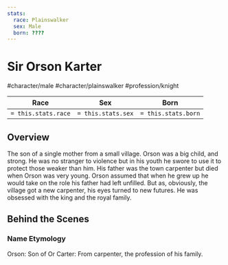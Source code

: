 ```yaml
---
stats:
  race: Plainswalker
  sex: Male
  born: ????
---
```


# Sir Orson Karter
#character/male #character/plainswalker #profession/knight

Race | Sex | Born
-----|-----|-----
`= this.stats.race` | `= this.stats.sex` | `= this.stats.born` | `= this.stats.died`

## Overview
The son of a single mother from a small village. Orson was a big child, and strong. He was no stranger to violence but in his youth he swore to use it to protect those weaker than him. His father was the town carpenter but died when Orson was very young. Orson assumed that when he grew up he would take on the role his father had left unfilled. But as, obviously, the village got a new carpenter, his eyes turned to new futures. He was obsessed with the king and the royal family.

## Behind the Scenes
### Name Etymology
Orson: Son of Or
Carter: From carpenter, the profession of his family.